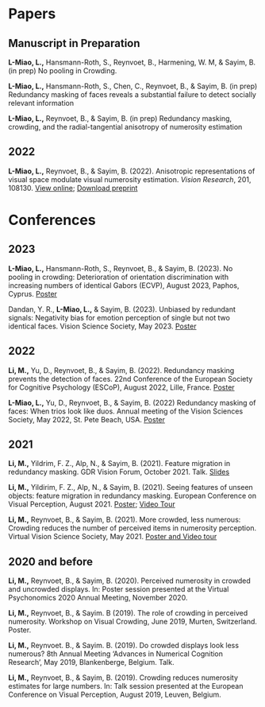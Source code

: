 
# Papers
## Manuscript in Preparation


**L-Miao, L.,**  Hansmann-Roth, S., Reynvoet, B., Harmening, W. M, & Sayim, B. (in prep) No pooling in Crowding.

**L-Miao, L.,**  Hansmann-Roth, S., Chen, C., Reynvoet, B., & Sayim, B. (in prep) Redundancy masking of faces reveals a substantial failure to detect socially relevant information

**L-Miao, L.,** Reynvoet, B., & Sayim, B. (in prep) Redundancy masking, crowding, and the radial-tangential anisotropy of numerosity estimation

## 2022
**L-Miao, L.,** Reynvoet, B., & Sayim, B. (2022). Anisotropic representations of visual space modulate visual numerosity estimation. *Vision Research*, 201, 108130. [View online](https://www.sciencedirect.com/science/article/abs/pii/S0042698922001365); [Download preprint](https://osf.io/urg3j/)


# Conferences
## 2023

**L-Miao, L.,** Hansmann-Roth, S., Reynvoet, B., & Sayim, B. (2023). No pooling in crowding: Deterioration of orientation discrimination with increasing numbers of identical Gabors (ECVP), August 2023, Paphos, Cyprus. [Poster](https://osf.io/hta95)

Dandan, Y. R., **L-Miao, L.,** & Sayim, B. (2023). Unbiased by redundant signals: Negativity bias for emotion perception of single but not two identical faces. Vision Science Society, May 2023. [Poster](https://drive.google.com/file/d/13hnCXrbA2IOAHwQVOOt-ggU5XvBcp9I_/view)

## 2022
**Li, M.,** Yu, D., Reynvoet, B., & Sayim, B. (2022). Redundancy masking prevents the detection of faces. 22nd Conference of the European Society for Cognitive Psychology (ESCoP), August 2022, Lille, France. [Poster](https://osf.io/vstmf)

**L-Miao, L.,** Yu, D., Reynvoet, B., & Sayim, B. (2022) Redundancy masking of faces: When trios look like duos. Annual meeting of the Vision Sciences Society, May 2022,  St. Pete Beach, USA. [Poster](https://osf.io/avtm7)

## 2021
**Li, M.,** Yildrim, F. Z., Alp, N., & Sayim, B. (2021). Feature migration in redundancy masking. GDR Vision Forum, October 2021. Talk. [Slides](https://osf.io/twjzs)

**Li, M.,** Yildirim, F. Z., Alp, N., & Sayim, B. (2021). Seeing features of unseen objects: feature migration in redundancy masking. European Conference on Visual Perception, August 2021. [Poster](https://osf.io/wdbt8); [Video Tour](https://osf.io/z532j)

**Li, M.,** Reynvoet, B., & Sayim, B. (2021). More crowded, less numerous: Crowding reduces the number of perceived items in numerosity perception. Virtual Vision Science Society, May 2021. [Poster and Video tour](https://osf.io/6s2b3)
​
## 2020 and before
**Li, M.,** Reynvoet, B., & Sayim, B. (2020). Perceived numerosity in crowded and uncrowded displays. In: Poster session presented at the Virtual Psychonomics 2020 Annual Meeting, November 2020.

**Li, M.,** Reynvoet, B., & Sayim. B (2019). The role of crowding in perceived numerosity. Workshop on Visual Crowding, June 2019, Murten, Switzerland. Poster.

**Li, M.,**  Reynvoet. B., & Sayim. B. (2019). Do crowded displays look less numerous? 8th Annual Meeting ‘Advances in Numerical Cognition Research’, May 2019, Blankenberge, Belgium. Talk.

**Li, M.,** Reynvoet, B., & Sayim, B. (2019). Crowding reduces numerosity estimates for large numbers. In: Talk session presented at the European Conference on Visual Perception, August 2019, Leuven, Belgium.